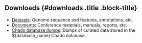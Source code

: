 ## Downloads {#downloads .title .block-title}

 - [Datasets](datasets): Genome sequence and features, annotations, etc.
 - [Documents](documents): Conference materials, manuals, reports, etc.
 - [Chado database dumps](downloads/chado-database-dumps): Dumps of curated data stored in the ${database_name} Chado database.
